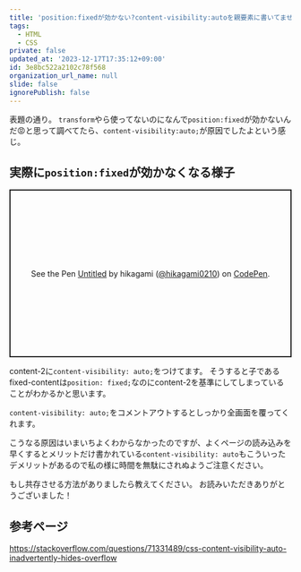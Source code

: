 ```yaml
---
title: 'position:fixedが効かない?content-visibility:autoを親要素に書いてませんか?というお話'
tags:
  - HTML
  - CSS
private: false
updated_at: '2023-12-17T17:35:12+09:00'
id: 3e8bc522a2102c78f568
organization_url_name: null
slide: false
ignorePublish: false
---
```

表題の通り。
`transform`やら使ってないのになんで`position:fixed`が効かないんだ😡と思って調べてたら、`content-visibility:auto;`が原因でしたよという感じ。

## 実際に`position:fixed`が効かなくなる様子

<p class="codepen" data-height="300" data-default-tab="html,result" data-slug-hash="vYbXbqB" data-user="hikagami0210" style="height: 300px; box-sizing: border-box; display: flex; align-items: center; justify-content: center; border: 2px solid; margin: 1em 0; padding: 1em;">
  <span>See the Pen <a href="https://codepen.io/hikagami0210/pen/vYbXbqB">
  Untitled</a> by hikagami (<a href="https://codepen.io/hikagami0210">@hikagami0210</a>)
  on <a href="https://codepen.io">CodePen</a>.</span>
</p>
<script async src="https://cpwebassets.codepen.io/assets/embed/ei.js"></script>

content-2に`content-visibility: auto;`をつけてます。
そうすると子であるfixed-contentは`position: fixed;`なのにcontent-2を基準にしてしまっていることがわかるかと思います。

`content-visibility: auto;`をコメントアウトするとしっかり全画面を覆ってくれます。


こうなる原因はいまいちよくわからなかったのですが、よくページの読み込みを早くするとメリットだけ書かれている`content-visibility: auto`もこういったデメリットがあるので私の様に時間を無駄にされぬようご注意ください。

もし共存させる方法がありましたら教えてください。
お読みいただきありがとうございました！

## 参考ページ
https://stackoverflow.com/questions/71331489/css-content-visibility-auto-inadvertently-hides-overflow
